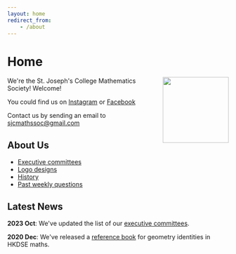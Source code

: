 ```yaml
---
layout: home
redirect_from: 
    - /about
---
```


# Home

<img style = "padding-left: 10px;" align="right" src="{{site.url}}/download/Logos/New.jpg" width='150' >

We're the St. Joseph's College Mathematics Society! Welcome!

You could find us on [Instagram](https://www.instagram.com/sjcmathssoc/) or [Facebook](https://www.facebook.com/sjcmathssoc)

Contact us by sending an email to sjcmathssoc@gmail.com

## About Us

* [Executive committees](/executive-committees)
* [Logo designs](/logo-designs)
* [History](/history)
* [Past weekly questions](/questions)

## Latest News 

**2023 Oct**: We've updated the list of our [executive committees](/executive-committees).

**2020 Dec**: We've released a [reference book](/geometry-reference) for geometry identities in HKDSE maths.